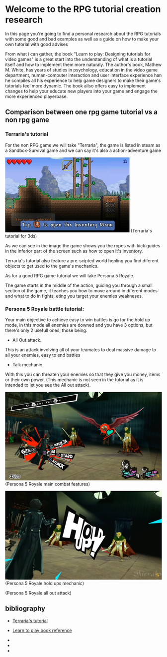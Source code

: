 # Welcome to the RPG tutorial creation research

In this page you're going to find a personal research about the RPG tutorials with some good and bad examples as well as a guide on how to make your own tutorial with good advises

From what i can gather, the book "Learn to play: Designing tutorials for video games" is a great start into the understanding of what is a tutorial itself and how to implement them more naturaly. The author's book, Mathew M. White, has years of studies in psychology, education in the video game department, human-computer interaction and user interface experience han he compiles all his experience to help game designers to make their game's tutorials feel more dynamic. The book allso offers easy to implement changes to help your educate new players into your game and engage the more experienced playerbase.

## Comparison between one rpg game tutorial vs a non rpg game

### Terraria's tutorial

For the non RPG game we will take "Terraria", the game is listed in steam as a Sandbox-Survival game and we can say it's also a action-adventure game

![](Tutorial_spawn.jpg)
(Terraria's tutorial for 3ds)

As we can see in the image the game shows you the ropes with kick guides in the inferior part of the screen such as how to open it's inventory.

Terraria's tutorial also feature a pre-scipted world hepling you find diferent objects to get used to the game's mechanics.

As for a good RPG game tutorial we will take Persona 5 Royale.

The game starts in the middle of the action, guiding you through a small section of the game, it teaches you how to move around in diferent modes and what to do in fights, eting you target your enemies weakneses.

### Persona 5 Royale battle tutorial:

Your main objective to achieve easy to win battles is go for the hold up mode, in this mode all enemies are downed and you have 3 options, but there's only 2 usefull ones, those being:

- All Out attack.

This is an attack involving all of your teamates to deal massive damage to all your enemies, easy to end battles

- Talk mechanic.

With this you can threaten your enemies so that they give you money, items or their own power. (This mechanic is not seen in the tutorial as it is intended to let you see the All out attack).


![P5R](https://github.com/Zeta115/RPG-tutorial-creation/blob/main/docs/P5R%20combat.png)
(Persona 5 Royale main combat features)


![](https://github.com/Zeta115/RPG-tutorial-creation/blob/main/docs/P5R%20Hold%20Ups.png)
(Persona 5 Royale hold ups mechanic)



[](https://github.com/Zeta115/RPG-tutorial-creation/blob/main/docs/P5R%20All%20Out.png)
(Persona 5 Royale all out attack)


## bibliography

- [Terraria's tutorial](https://terraria.gamepedia.com/Tutorial)

- [Learn to play book reference](https://www.routledge.com/Learn-to-Play-Designing-Tutorials-for-Video-Games/White/p/book/9781482220193)

-

-

-
